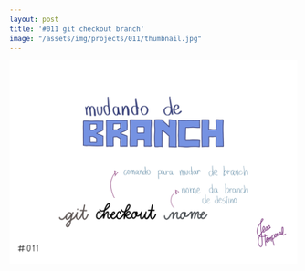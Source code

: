 ```yaml
---
layout: post
title: '#011 git checkout branch'
image: "/assets/img/projects/011/thumbnail.jpg"
---
```


<img src="/assets/img/projects/011/full.jpg">
